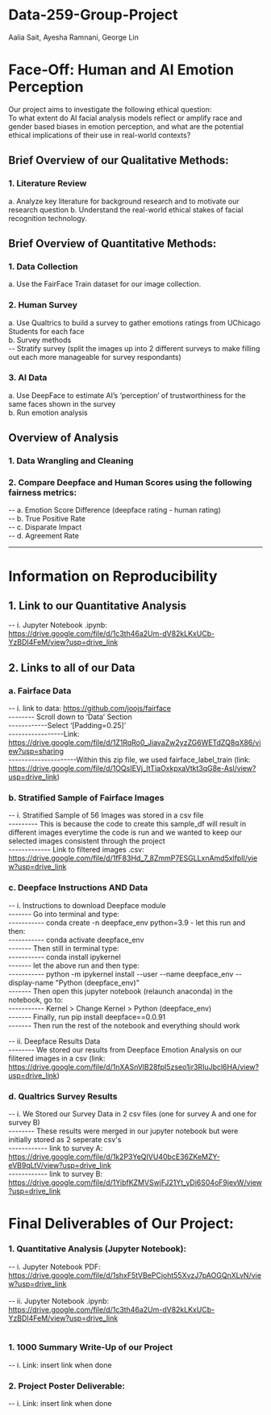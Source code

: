 # Data-259-Group-Project
Aalia Sait, Ayesha Ramnani, George Lin 

# Face-Off: Human and AI Emotion Perception

Our project aims to investigate the following ethical question: <br>
To what extent do AI facial analysis models reflect or amplify race and gender based biases in emotion perception, and what are the potential ethical implications of their use in real-world contexts?

## Brief Overview of our Qualitative Methods: 

### 1. Literature Review 
a. Analyze key literature for background research and to motivate our research question
b. Understand the real-world ethical stakes of facial recognition technology. 

## Brief Overview of Quantitative Methods: 

### 1. Data Collection  
a. Use the FairFace Train dataset for our image collection.   <br>

### 2. Human Survey 
a. Use Qualtrics to build a survey to gather emotions ratings from UChicago Students for each face <br>
b. Survey methods <br>
-- Stratify survey (split the images up into 2 different surveys to make filling out each more manageable for survey respondants) <br>

### 3. AI Data 
a. Use DeepFace to estimate AI’s ‘perception’ of trustworthiness for the same faces shown in the survey <br>
b. Run emotion analysis 

## Overview of Analysis 

### 1. Data Wrangling and Cleaning 
### 2. Compare Deepface and Human Scores using the following fairness metrics:  <br>
-- a. Emotion Score Difference (deepface rating - human rating)  <br>
-- b. True Positive Rate <br>
-- c. Disparate Impact <br>
-- d. Agreement Rate<br>

------------------------------------------------------------

# Information on Reproducibility 

## 1. Link to our Quantitative Analysis 
-- i. Jupyter Notebook .ipynb: https://drive.google.com/file/d/1c3th46a2Um-dV82kLKxUCb-YzBDI4FeM/view?usp=drive_link<br>

## 2. Links to all of our Data 

### a. Fairface Data 
-- i. link to data: https://github.com/joojs/fairface <br>
-------- Scroll down to ‘Data’ Section <br>
------------Select ‘[Padding=0.25]’ <br>
-----------------Link: https://drive.google.com/file/d/1Z1RqRo0_JiavaZw2yzZG6WETdZQ8qX86/view?usp=sharing <br>
---------------------Within this zip file, we used fairface_label_train (link: https://drive.google.com/file/d/1OQsIEVj_ItTiaOxkpxaVtkt3qG8e-Asl/view?usp=drive_link) 

### b. Stratified Sample of Fairface Images
-- i. Stratified Sample of 56 Images was stored in a csv file <br>
--------- This is because the code to create this sample_df will result in different images everytime the code is run and we wanted to keep our selected images consistent through the project <br>
------------- Link to filtered images .csv: https://drive.google.com/file/d/1fF83Hd_7_8ZmmP7ESGLLxnAmd5xlfplI/view?usp=drive_link<br>

### c. Deepface Instructions AND Data 
-- i. Instructions to download Deepface module<br>
------- Go into terminal and type:<br>
----------- conda create -n deepface_env python=3.9 - let this run and then:<br>
----------- conda activate deepface_env<br>
------- Then still in terminal type:<br>
----------- conda install ipykernel<br>
------- let the above run and then type:<br>
----------- python -m ipykernel install --user --name deepface_env --display-name "Python (deepface_env)"<br>
------- Then open this jupyter notebook (relaunch anaconda) in the notebook, go to:<br>
----------- Kernel > Change Kernel > Python (deepface_env)<br>
------- Finally, run pip install deepface==0.0.91<br>
------- Then run the rest of the notebook and everything should work<br>

-- ii. Deepface Results Data <br>
-------- We stored our results from Deepface Emotion Analysis on our filitered images in a csv (link: https://drive.google.com/file/d/1nXASnVlB28fpI5zseo1jr3RIuJbcl6HA/view?usp=drive_link) <br>

### d. Qualtrics Survey Results <br>
-- i. We Stored our Survey Data in 2 csv files (one for survey A and one for survey B) <br>
-------- These results were merged in our jupyter notebook but were initially stored as 2 seperate csv's <br>
------------ link to survey A: https://drive.google.com/file/d/1k2P3YeQIVU40bcE36ZKeMZY-eVB9qLtV/view?usp=drive_link<br>
------------ link to survey B: https://drive.google.com/file/d/1YibfKZMVSwjFJ21Yt_yDi6S04oF9jevW/view?usp=drive_link<br>

# Final Deliverables of Our Project:

### 1. Quantitative Analysis (Jupyter Notebook): 
-- i. Jupyter Notebook PDF: https://drive.google.com/file/d/1shxF5tVBePCjoht55XvzJ7pAOGQnXLvN/view?usp=drive_link <br><br>
-- ii. Jupyter Notebook .ipynb: https://drive.google.com/file/d/1c3th46a2Um-dV82kLKxUCb-YzBDI4FeM/view?usp=drive_link<br><br>

### 1. 1000 Summary Write-Up of our Project 
-- i. Link: insert link when done <br>

### 2. Project Poster Deliverable: 
-- i. Link: insert link when done<br>








